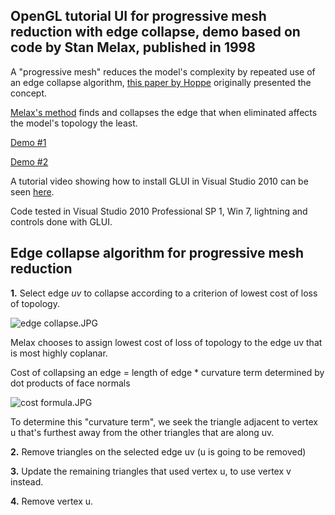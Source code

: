 ## OpenGL tutorial UI for progressive mesh reduction with edge collapse, demo based on code by Stan Melax, published in 1998 ##

A "progressive mesh" reduces the model's complexity by repeated use of an edge collapse algorithm,  [this paper by Hoppe](http://research.microsoft.com/en-us/um/people/hoppe/pm.pdf) originally presented the concept. 

[Melax's method](http://dev.gameres.com/Program/Visual/3D/PolygonReduction.pdf) finds and collapses the edge that when eliminated affects the model's topology the least.

[Demo #1](https://www.youtube.com/watch?v=Hjkfr_ujwdo)

[Demo #2](https://www.youtube.com/watch?v=mmU1BLuisp8)

A tutorial video showing how to install GLUI in Visual Studio 2010 can be seen [here](https://www.youtube.com/watch?v=nmMY-5-GqJE).

Code tested in Visual Studio 2010 Professional SP 1, Win 7, lightning and controls done with GLUI.


## Edge collapse algorithm for progressive mesh reduction ##

 **1.** Select edge *uv* to collapse according to a criterion of lowest cost of loss of topology. 

![edge collapse.JPG](https://bitbucket.org/repo/krqkKE/images/475275936-edge%20collapse.JPG)
 
 Melax chooses to assign lowest cost of loss of topology to the edge uv that is  most highly coplanar. 
 
Cost of collapsing an edge = length of edge * curvature term determined by dot products of face normals
 
![cost formula.JPG](https://bitbucket.org/repo/krqkKE/images/2824260611-cost%20formula.JPG)

 To determine this "curvature term", we seek the triangle adjacent to vertex u that's furthest away from the other triangles that are along uv. 

 **2.** Remove triangles on the selected edge uv (u is going to be removed)
 
 **3.** Update the remaining triangles that used vertex u, to use vertex v instead.
 
 **4.** Remove vertex u.